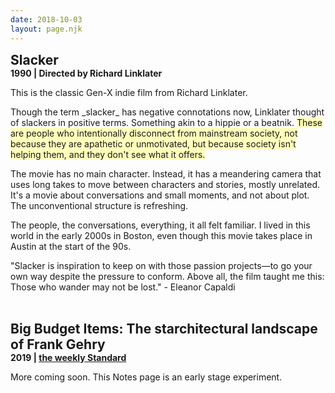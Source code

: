 ```yaml
---
date: 2018-10-03
layout: page.njk
---
```



<div class="note movie">


<div class="note__tag">Movie</div>
<h2 class="note__title">Slacker <span class="note__date">(1990)</span></h2>
<div class="note__meta">1990 | Directed by Richard Linklater</div>

<p>This is the classic Gen-X indie film from Richard Linklater.</p>

<p>Though the term _slacker_ has negative connotations now, Linklater thought of slackers in positive terms. Something akin to a hippie or a beatnik. <i>These are people who intentionally disconnect from mainstream society, not because they are apathetic or unmotivated, but because society isn't helping them, and they don't see what it offers.</i>
</p>

<p>The movie has no main character. Instead, it has a meandering camera that uses long takes to move between characters and stories, mostly unrelated. It's a movie about conversations and small moments, and not about plot. The unconventional structure is refreshing.</p>

<p>The people, the conversations, everything, it all felt familiar. I lived in this world in the early 2000s in Boston, even though this movie takes place in Austin at the start of the 90s.</p>

<p>"Slacker is inspiration to keep on with those passion projects—to go your own way despite the pressure to conform. Above all, the film taught me this: Those who wander may not be lost." - Eleanor Capaldi</p> 

<p class="note__date">- Oct. 4, 2018</p> 
</div>


<div class="note article">
<div class="note__tag">Article</div>
<h2 class="note__title">Big Budget Items: The starchitectural landscape of Frank Gehry</h2>

<div class="note__meta">2019 | <a href="https://www.weeklystandard.com/andrew-ferguson/big-budget-items">the weekly Standard</a></div>


<p>More coming soon. This Notes page is an early stage experiment.</p>

<p class="note__date">- Oct. 4, 2018</p> 
</div>



<style>
.note {
  font-size: 14px;
  padding-bottom: 16px;
  margin-bottom: 16px;
  border-bottom: 2px solid var(--border-color);
}

.note__tag {
  display: none;
  padding: 1px 4px 2px 4px;
  margin-bottom:  4px;
  color: var(--muted-colo);
  background-color: #f3f3f3;
  font-size: 11px;
  font-weight: bold;
  text-transform: upeprcase;
  border-radius: var(--border-radius);
}

.note__title {
  margin: 0;
}

.note__title {
  /*margin: 0;*/
}

.note__meta {
  font-weight: bold;
  color: var(--muted-color);
}

.note__meta a {
  text-decoration: underline;
  color: var(--muted-color);
}


.note__date {
  display: none;
  font-weight: bold;
  color: var(--muted-color);
}


i {
  background: #ffb;
  font-style: normal;
}
</style>
